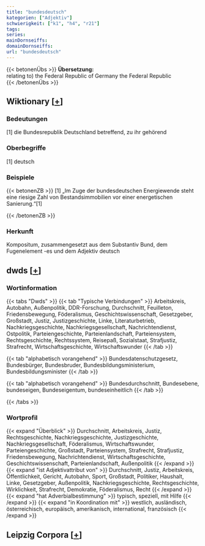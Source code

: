 ```yaml
---
title: "bundesdeutsch"
kategorien: ["Adjektiv"]
schwierigkeit: ["k1", "h4", "r21"]
tags:
series:
mainDornseiffs:
domainDornseiffs:
url: "bundesdeutsch"
---
```


{{< betonenÜbs >}}
**Übersetzung:**  
relating to) the Federal Republic of Germany the Federal Republic  
{{< /betonenÜbs >}}

## Wiktionary [[+](https://de.wiktionary.org/wiki/bundesdeutsch)]

### Bedeutungen
[1] die Bundesrepublik Deutschland betreffend, zu ihr gehörend  

### Oberbegriffe
[1] deutsch  

### Beispiele
{{< betonenZB >}}
[1] „Im Zuge der bundesdeutschen Energiewende steht eine riesige Zahl von Bestandsimmobilien vor einer energetischen Sanierung.“[1]  

{{< /betonenZB >}}
### Herkunft
Kompositum, zusammengesetzt aus dem Substantiv Bund, dem Fugenelement -es und dem Adjektiv deutsch  



## dwds [[+](https://www.dwds.de/wb/bundesdeutsch)]

### Wortinformation
{{< tabs "Dwds" >}}
{{< tab "Typische Verbindungen" >}}
Arbeitskreis, Autobahn, Außenpolitik, DDR-Forschung, Durchschnitt, Feuilleton, Friedensbewegung, Föderalismus, Geschichtswissenschaft, Gesetzgeber, Großstadt, Justiz, Justizgeschichte, Linke, Literaturbetrieb, Nachkriegsgeschichte, Nachkriegsgesellschaft, Nachrichtendienst, Ostpolitik, Parteiengeschichte, Parteienlandschaft, Parteiensystem, Rechtsgeschichte, Rechtssystem, Reisepaß, Sozialstaat, Strafjustiz, Strafrecht, Wirtschaftsgeschichte, Wirtschaftswunder
{{< /tab >}}

{{< tab "alphabetisch vorangehend" >}}
Bundesdatenschutzgesetz, Bundesbürger, Bundesbruder, Bundesbildungsministerium, Bundesbildungsminister
{{< /tab >}}

{{< tab "alphabetisch vorangehend" >}}
Bundesdurchschnitt, Bundesebene, bundeseigen, Bundeseigentum, bundeseinheitlich
{{< /tab >}}

{{< /tabs >}}

### Wortprofil
{{< expand "Überblick" >}} Durchschnitt, Arbeitskreis, Justiz, Rechtsgeschichte, Nachkriegsgeschichte, Justizgeschichte, Nachkriegsgesellschaft, Föderalismus, Wirtschaftswunder, Parteiengeschichte, Großstadt, Parteiensystem, Strafrecht, Strafjustiz, Friedensbewegung, Nachrichtendienst, Wirtschaftsgeschichte, Geschichtswissenschaft, Parteienlandschaft, Außenpolitik {{< /expand >}}
{{< expand "ist Adjektivattribut von" >}} Durchschnitt, Justiz, Arbeitskreis, Öffentlichkeit, Gericht, Autobahn, Sport, Großstadt, Politiker, Haushalt, Linke, Gesetzgeber, Außenpolitik, Nachkriegsgeschichte, Rechtsgeschichte, Wirklichkeit, Strafrecht, Demokratie, Föderalismus, Recht {{< /expand >}}
{{< expand "hat Adverbialbestimmung" >}} typisch, speziell, mit Hilfe {{< /expand >}}
{{< expand "in Koordination mit" >}} westlich, ausländisch, österreichisch, europäisch, amerikanisch, international, französisch {{< /expand >}}

## Leipzig Corpora [[+](https://corpora.uni-leipzig.de/en/res?word=bundesdeutsch&corpusId=deu_newscrawl-public_2018)]

